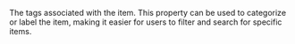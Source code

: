 The tags associated with the item. This property can be used to categorize or label the item, making it easier for users to filter and search for specific items.